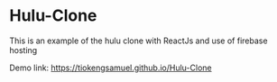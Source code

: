 # Hulu-Clone
This is an example of the hulu clone with ReactJs and use of firebase hosting

Demo link:
https://tiokengsamuel.github.io/Hulu-Clone
